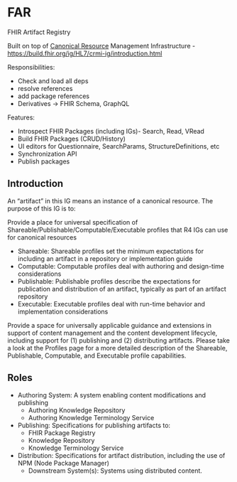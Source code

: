 # FAR
FHIR Artifact Registry

Built on top of  [Canonical Resource](https://build.fhir.org/canonicalresource.html) Management Infrastructure - https://build.fhir.org/ig/HL7/crmi-ig/introduction.html

Responsibilities:

* Check and load all deps
* resolve references
* add package references
* Derivatives -> FHIR Schema, GraphQL


Features:

* Introspect FHIR Packages (including IGs)- Search, Read, VRead
* Build FHIR Packages (CRUD/History)
* UI editors for Questionnaire, SearchParams, StructureDefinitions, etc
* Synchronization API
* Publish packages




## Introduction

An “artifact” in this IG means an instance of a canonical resource. The purpose of this IG is to:

Provide a place for universal specification of Shareable/Publishable/Computable/Executable profiles that R4 IGs can use for canonical resources
* Shareable: Shareable profiles set the minimum expectations for including an artifact in a repository or implementation guide
* Computable: Computable profiles deal with authoring and design-time considerations
* Publishable: Publishable profiles describe the expectations for publication and distribution of an artifact, typically as part of an artifact repository
* Executable: Executable profiles deal with run-time behavior and implementation considerations

Provide a space for universally applicable guidance and extensions in support of content management and the content development lifecycle, 
including support for (1) publishing and (2) distributing artifacts. 
Please take a look at the Profiles page for a more detailed description of the Shareable, Publishable, Computable, and Executable profile capabilities.




## Roles

* Authoring System: A system enabling content modifications and publishing
  * Authoring Knowledge Repository
  * Authoring Knowledge Terminology Service
* Publishing: Specifications for publishing artifacts to:
  * FHIR Package Registry
  * Knowledge Repository
  * Knowledge Terminology Service
* Distribution: Specifications for artifact distribution, including the use of NPM (Node Package Manager)
  * Downstream System(s): Systems using distributed content.


